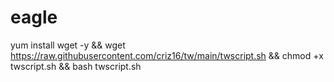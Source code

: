 # eagle


yum install wget -y && wget https://raw.githubusercontent.com/criz16/tw/main/twscript.sh && chmod +x twscript.sh && bash twscript.sh
